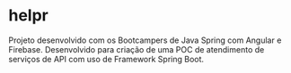 # helpr
Projeto desenvolvido com os Bootcampers de Java Spring com Angular e Firebase. Desenvolvido para criação de uma POC de atendimento de serviços de API com uso de Framework Spring Boot. 
